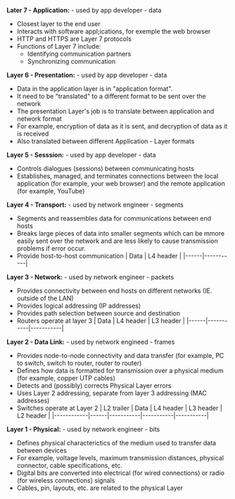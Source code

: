 **Later 7 - Application:** - used by app developer - data
- Closest layer to the end user
- Interacts with software appl;ications, for exemple the web browser
- HTTP and HTTPS are Layer 7 protocols
- Functions of Layer 7 include: 
	- Identifying communication partners
	- Synchronizing communication

**Layer 6 - Presentation:** - used by app developer - data
- Data in the application layer is in "application format".
- It need to be "translated" to a different format to be sent over the network
- The presentation Layer's job is to translate between application and network format
- For example, encryption of data as it is sent, and decryption of data as it is received
- Also translated between different Application - Layer formats

**Layer 5 - Sesssion:** - used by app developer - data
- Controls dialogues (sessions) between communicating hosts
- Establishes, managed, and terminates connections between the local application (for example, your web browser) and the remote application (for example, YouTube)

**Layer 4 - Transport:** - used by network engineer - segments
- Segments and reassembles data for communications between end hosts
- Breaks large pieces of data into smaller segments which can be mmore easily sent over the network and are less likely to cause transmission problems if error occur.
- Provide host-to-host communication
| Data | L4 header |
|------|-----------|

**Layer 3 - Network:** - used by network engineer - packets
- Provides connectivity between end hosts on different networks (IE. outside of the LAN)
- Provides logical addressing (IP addresses)
- Provides path selection between source and destination
- Routers operate at layer 3
| Data | L4 header | L3 header |
|------|-----------|-----------|

**Layer 2 - Data Link:** - used by network engineed - frames
- Provides node-to-node connectivity and data transfer (for example, PC to switch, switch to router, router to router)
- Defines how data is formatted for transmission over a physical medium (for example, copper UTP cables)
- Detects and (possibly) corrects Physical Layer errors
- Uses Layer 2 addressing, separate from layer 3 addressing (MAC addresses)
- Switches operate at Layer 2
| L2 trailer | Data | L4 header | L3 header | L2 header |
|------------|------|-----------|-----------|-----------|

**Layer 1 - Physical:** - used by network engineer - bits
- Defines physical characterictics of the medium used to transfer data between devices
- For example, voltage levels, maximum transmission distances, physical connector, cable specifications, etc.
- Digital bits are converted into electrical (for wired connections) or radio (for wireless connections) signals
- Cables, pin, layouts, etc. are related to the physical Layer
